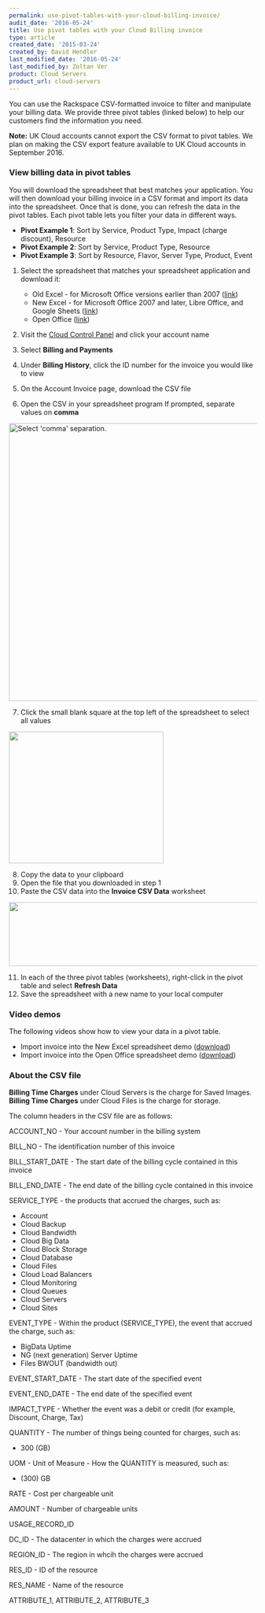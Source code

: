 ```yaml
---
permalink: use-pivot-tables-with-your-cloud-billing-invoice/
audit_date: '2016-05-24'
title: Use pivot tables with your Cloud Billing invoice
type: article
created_date: '2015-03-24'
created_by: David Hendler
last_modified_date: '2016-05-24'
last_modified_by: Zoltan Ver
product: Cloud Servers
product_url: cloud-servers
---
```


You can use the Rackspace CSV-formatted invoice to filter and manipulate
your billing data. We provide three pivot tables (linked below) to help
our customers find the information you need.

**Note:** UK Cloud accounts cannot export the CSV format to pivot tables. We plan on making the CSV export feature available to UK Cloud accounts in September 2016.

### View billing data in pivot tables

You will download the spreadsheet that best matches your application.
You will then download your billing invoice in a CSV format and import
its data into the spreadsheet. Once that is done, you can refresh the
data in the pivot tables. Each pivot table lets you filter your data in
different ways.

-   **Pivot Example 1**: Sort by Service, Product Type, Impact (charge
    discount), Resource
-   **Pivot Example 2**: Sort by Service, Product Type, Resource
-   **Pivot Example 3**: Sort by Resource, Flavor, Server Type, Product,
    Event

1.  Select the spreadsheet that matches your spreadsheet application and
    download it:
    -   Old Excel - for Microsoft Office versions earlier than 2007
        ([link](http://cf86f577ce3eeb804b0b-b288f28026fa4fe9b175ca1cf838e8ff.r99.cf2.rackcdn.com/rackspace_billing_old_excel_pivot_tables.xls))
    -   New Excel - for Microsoft Office 2007 and later, Libre Office,
        and Google Sheets
        ([link](http://cf86f577ce3eeb804b0b-b288f28026fa4fe9b175ca1cf838e8ff.r99.cf2.rackcdn.com/rackspace_billing_new_excel_pivot_tables.xlsx))
    -   Open Office
        ([link](http://cf86f577ce3eeb804b0b-b288f28026fa4fe9b175ca1cf838e8ff.r99.cf2.rackcdn.com/rackspace_billing_open_office_pivot_tables.ods))


2.  Visit the [Cloud Control Panel](https://mycloud.rackspace.com) and
    click your account name
3.  Select **Billing and Payments**
4.  Under **Billing History**, click the ID number for the invoice you
    would like to view
5.  On the Account Invoice page, download the CSV file
6.  Open the CSV in your spreadsheet program
    If prompted, separate values on **comma**


<img src="{% asset_path general/use-pivot-tables-with-your-cloud-billing-invoice/1%20-%20billing_import_circle.png %}" alt="Select &#39;comma&#39; separation." width="593" height="565" />

7.  Click the small blank square at the top left of the spreadsheet to
    select all values


<img src="{% asset_path general/use-pivot-tables-with-your-cloud-billing-invoice/2%20-%20billing_SelectAll_arrow.png %}" width="314" height="268" />

8.  Copy the data to your clipboard
9.  Open the file that you downloaded in step 1
10. Paste the CSV data into the **Invoice CSV Data** worksheet


<img src="{% asset_path general/use-pivot-tables-with-your-cloud-billing-invoice/3%20-%20billing_csvTab_arrow.png %}" width="538" height="130" />

11. In each of the three pivot tables (worksheets), right-click in the
    pivot table and select **Refresh Data**
12. Save the spreadsheet with a new name to your local computer

### Video demos

The following videos show how to view your data in a pivot table.

-   Import invoice into the New Excel spreadsheet demo
    ([download](http://cf86f577ce3eeb804b0b-b288f28026fa4fe9b175ca1cf838e8ff.r99.cf2.rackcdn.com/rackspace_billing_new_excel_pivot_tables_demo.mov))
-   Import invoice into the Open Office spreadsheet demo
    ([download](http://cf86f577ce3eeb804b0b-b288f28026fa4fe9b175ca1cf838e8ff.r99.cf2.rackcdn.com/rackspace_billing_open_office_pivot_tables_demo.mov))

### About the CSV file

**Billing Time Charges** under Cloud Servers is the charge for Saved
Images. **Billing Time Charges** under Cloud Files is the charge for
storage.

The column headers in the CSV file are as follows:

ACCOUNT\_NO - Your account number in the billing system

BILL\_NO - The identification number of this invoice

BILL\_START\_DATE - The start date of the billing cycle contained in
this invoice

BILL\_END\_DATE - The end date of the billing cycle contained in this
invoice

SERVICE\_TYPE - the products that accrued the charges, such as:

-   Account
-   Cloud Backup
-   Cloud Bandwidth
-   Cloud Big Data
-   Cloud Block Storage
-   Cloud Database
-   Cloud Files
-   Cloud Load Balancers
-   Cloud Monitoring
-   Cloud Queues
-   Cloud Servers
-   Cloud Sites

EVENT\_TYPE - Within the product (SERVICE\_TYPE), the event that accrued
the charge, such as:

-   BigData Uptime
-   NG (next generation) Server Uptime
-   Files BWOUT (bandwidth out)

EVENT\_START\_DATE - The start date of the specified event

EVENT\_END\_DATE - The end date of the specified event

IMPACT\_TYPE - Whether the event was a debit or credit (for example,
Discount, Charge, Tax)

QUANTITY - The number of things being counted for charges, such as:

-   300 (GB)

UOM - Unit of Measure - How the QUANTITY is measured, such as:

-   \(300) GB

RATE - Cost per chargeable unit

AMOUNT - Number of chargeable units

USAGE\_RECORD\_ID

DC\_ID - The datacenter in which the charges were accrued

REGION\_ID - The region in whcih the charges were accrued

RES\_ID - ID of the resource

RES\_NAME - Name of the resource

ATTRIBUTE\_1,  ATTRIBUTE\_2, ATTRIBUTE\_3
